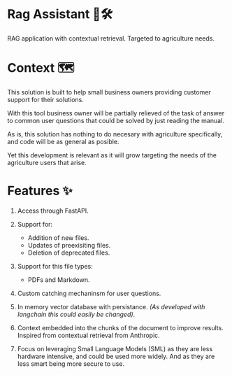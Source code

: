 # Rag Assistant 🤖🛠   
RAG application with contextual retrieval. Targeted to agriculture needs.

# Context 🗺    
This solution is built to help small business owners providing customer support for their solutions.     

With this tool business owner will be partially relieved of the task of answer to common user questions that could be solved by just reading the manual.     

As is, this solution has nothing to do necesary with agriculture specifically, and code will be as general as posible. 

Yet this development is relevant as it will grow targeting the needs of the agriculture users that arise.

# Features ✨

1. Access through FastAPI. 

2. Support for: 
    - Addition of new files.
    - Updates of preexisiting files.
    - Deletion of deprecated files.

3. Support for this file types:
    - PDFs and Markdown.

4. Custom catching mechaninsm for user questions.

5. In memory vector database with persistance. _(As developed with langchain this could easily be changed)_.

6. Context embedded into the chunks of the document to improve results. Inspired from contextual retrieval from Anthropic.

7. Focus on leveraging Small Language Models (SML) as they are less hardware intensive, and could be used more widely. And as they are less smart being more secure to use. 


